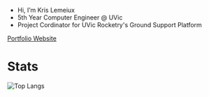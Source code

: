 - Hi, I’m Kris Lemeiux
- 5th Year Computer Engineer @ UVic
- Project Cordinator for UVic Rocketry's Ground Support Platform

[Portfolio Website](https://klemie.github.io/Portfolio)

# Stats

![Top Langs](https://github-readme-stats.vercel.app/api/top-langs/?username=klemie&size_weight=0.5&count_weight=0.5)
<!---
klemie/klemie is a ✨ special ✨ repository because its `README.md` (this file) appears on your GitHub profile.
You can click the Preview link to take a look at your changes.
--->
